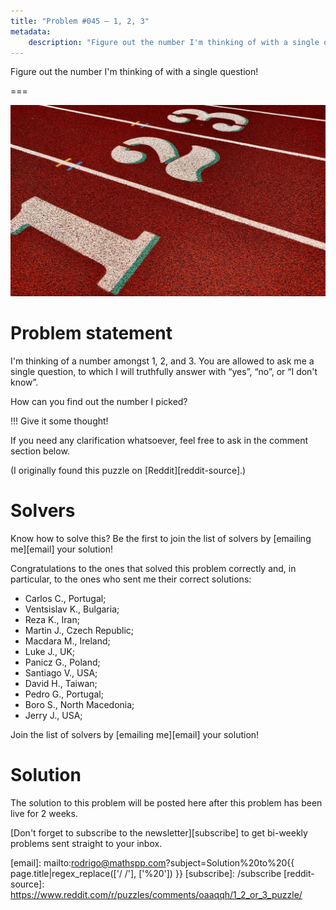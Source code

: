 ```yaml
---
title: "Problem #045 – 1, 2, 3"
metadata:
    description: "Figure out the number I'm thinking of with a single question!"
---
```


Figure out the number I'm thinking of with a single question!

===

![The numbers 1, 2, and 3, in a picture.](thumbnail.png "Cropped from a photograph by Charlie Wollborg on Unsplash.")

# Problem statement

I'm thinking of a number amongst 1, 2, and 3.
You are allowed to ask me a single question, to which I will truthfully answer
with “yes”, “no”, or “I don't know”.

How can you find out the number I picked?

!!! Give it some thought!

If you need any clarification whatsoever, feel free to ask in the comment section below.

(I originally found this puzzle on [Reddit][reddit-source].)


# Solvers

Know how to solve this?
Be the first to join the list of solvers by [emailing me][email] your solution!


Congratulations to the ones that solved this problem correctly and, in particular, to the ones
who sent me their correct solutions:

 - Carlos C., Portugal;
 - Ventsislav K., Bulgaria;
 - Reza K., Iran;
 - Martin J., Czech Republic;
 - Macdara M., Ireland;
 - Luke J., UK;
 - Panicz G., Poland;
 - Santiago V., USA;
 - David H., Taiwan;
 - Pedro G., Portugal;
 - Boro S., North Macedonia;
 - Jerry J., USA;

Join the list of solvers by [emailing me][email] your solution!


# Solution

The solution to this problem will be posted here after this problem has been live for 2 weeks.

[Don't forget to subscribe to the newsletter][subscribe] to get bi-weekly
problems sent straight to your inbox.

[email]: mailto:rodrigo@mathspp.com?subject=Solution%20to%20{{ page.title|regex_replace(['/ /'], ['%20']) }}
[subscribe]: /subscribe
[reddit-source]: https://www.reddit.com/r/puzzles/comments/oaaqqh/1_2_or_3_puzzle/
